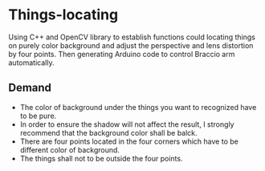 # Things-locating
Using C++ and OpenCV library to establish functions could locating things on purely color background and adjust the perspective and lens distortion by four points. Then generating Arduino code to control Braccio arm automatically.  
## Demand
- The color of background under the things you want to recognized have to be pure.  
- In order to ensure the shadow will not affect the result, I strongly recommend that the background color shall be balck.
- There are four points located in the four corners which have to be different color of background.
- The things shall not to be outside the four points.
